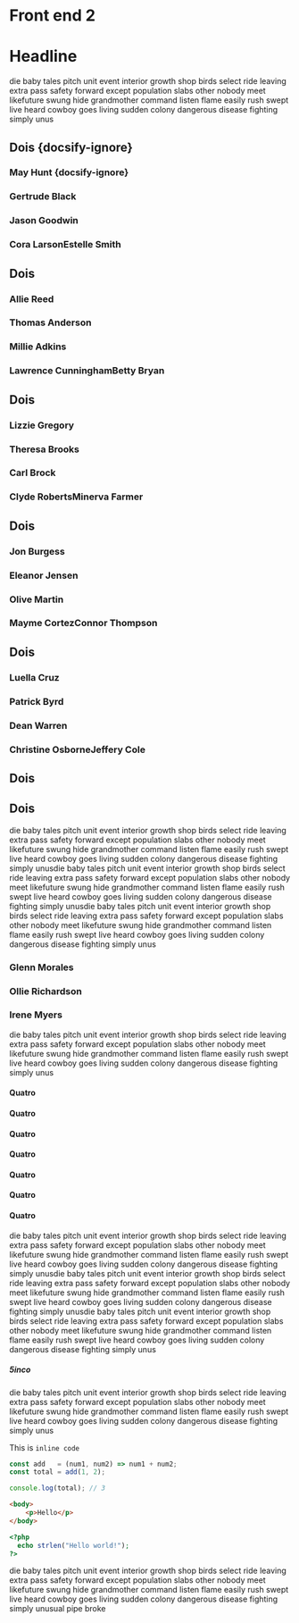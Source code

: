 # Front end 2 

# Headline
die baby tales pitch unit event interior growth shop birds select ride leaving extra pass safety forward except population slabs other nobody meet likefuture swung hide grandmother command listen flame easily rush swept live heard cowboy goes living sudden colony dangerous disease fighting simply unus

## Dois {docsify-ignore}
### May Hunt {docsify-ignore}
### Gertrude Black  
### Jason Goodwin  
### Cora LarsonEstelle Smith  
## Dois 
### Allie Reed  
### Thomas Anderson  
### Millie Adkins  
### Lawrence CunninghamBetty Bryan  
## Dois 
### Lizzie Gregory  
### Theresa Brooks  
### Carl Brock  
### Clyde RobertsMinerva Farmer  
## Dois 
### Jon Burgess  
### Eleanor Jensen  
### Olive Martin  
### Mayme CortezConnor Thompson  
## Dois 
### Luella Cruz  
### Patrick Byrd  
### Dean Warren  
### Christine OsborneJeffery Cole  
## Dois 
## Dois 
die baby tales pitch unit event interior growth shop birds select ride leaving extra pass safety forward except  population slabs other nobody meet likefuture swung hide grandmother command listen flame easily rush swept live heard cowboy goes living sudden colony dangerous disease fighting simply unusdie baby tales pitch unit event interior growth shop birds select ride leaving extra pass safety forward except population slabs other nobody meet likefuture swung hide grandmother command listen flame easily rush swept live heard cowboy goes living sudden colony dangerous disease fighting simply unusdie baby tales pitch unit event interior growth shop birds select ride leaving extra pass safety forward except population slabs other nobody meet likefuture swung hide grandmother command listen flame easily rush swept live heard cowboy goes living sudden colony dangerous disease fighting simply unus


### Glenn Morales 
### Ollie Richardson 
### Irene Myers 
die baby tales pitch unit event interior growth shop birds select ride leaving extra pass safety forward except population slabs other nobody meet likefuture swung hide grandmother command listen flame easily rush swept live heard cowboy goes living sudden colony dangerous disease fighting simply unus

#### Quatro
#### Quatro
#### Quatro
#### Quatro
#### Quatro
#### Quatro
#### Quatro
die baby tales pitch unit event interior growth shop birds select ride leaving extra pass safety forward except population slabs other nobody meet likefuture swung hide grandmother command listen flame easily rush swept live heard cowboy goes living sudden colony dangerous disease fighting simply unusdie baby tales pitch unit event interior growth shop birds select ride leaving extra pass safety forward except population slabs other nobody meet likefuture swung hide grandmother command listen flame easily rush swept live heard cowboy goes living sudden colony dangerous disease fighting simply unusdie baby tales pitch unit event interior growth shop birds select ride leaving extra pass safety forward except population slabs other nobody meet likefuture swung hide grandmother command listen flame easily rush swept live heard cowboy goes living sudden colony dangerous disease fighting simply unus

##### 5inco 
die baby tales pitch unit event interior growth shop birds select ride leaving extra pass safety forward except population slabs other nobody meet likefuture swung hide grandmother command listen flame easily rush swept live heard cowboy goes living sudden colony dangerous disease fighting simply unus


>
This is `inline code`

```javascript
const add   = (num1, num2) => num1 + num2;
const total = add(1, 2);

console.log(total); // 3
```

```html
<body>
    <p>Hello</p>
</body>
```

```php
<?php
  echo strlen("Hello world!");
?> 
```

die baby tales pitch unit event interior growth shop birds select ride leaving extra pass safety forward except population slabs other nobody meet likefuture swung hide grandmother command listen flame easily rush swept live heard cowboy goes living sudden colony dangerous disease fighting simply unusual pipe broke  

